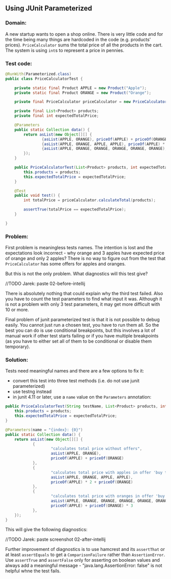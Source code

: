 ## Using JUnit Parameterized


### Domain:

A new startup wants to open a shop online. There is very little code and for the time being many things are hardcoded in the code (e.g. products' prices). ```PriceCalculator``` sums the total price of all the products in the cart. The system is using ```int```s to represent a price in pennies.


### Test code:

```java
@RunWith(Parameterized.class)
public class PriceCalculatorTest {

    private static final Product APPLE = new Product("Apple");
    private static final Product ORANGE = new Product("Orange");

    private final PriceCalculator priceCalculator = new PriceCalculator();

    private final List<Product> products;
    private final int expectedTotalPrice;

    @Parameters
    public static Collection data() {
        return asList(new Object[][] {
                {asList(APPLE, ORANGE), priceOf(APPLE) + priceOf(ORANGE)},
                {asList(APPLE, ORANGE, APPLE, APPLE), priceOf(APPLE) * 2 + priceOf(ORANGE)},
                {asList(APPLE, ORANGE, ORANGE, ORANGE, ORANGE, ORANGE), priceOf(APPLE) + priceOf(ORANGE) * 3},
        });
    }

    public PriceCalculatorTest(List<Product> products, int expectedTotalPrice) {
        this.products = products;
        this.expectedTotalPrice = expectedTotalPrice;
    }

    @Test
    public void test() {
        int totalPrice = priceCalculator.calculateTotal(products);

        assertTrue(totalPrice == expectedTotalPrice);
    }

}
```


### Problem:

First problem is meaningless tests names. The intention is lost and the expectations look incorrect - why orange and 3 apples have expected price of orange and only 2 apples? There is no way to figure out from the test that ```PriceCalculator``` has some offers for apples and oranges.

But this is not the only problem. What diagnostics will this test give?

//TODO Jarek: paste 02-before-intellij

There is absolutely nothing that could explain why the third test failed. Also you have to count the test parameters to find what input it was. Although it is not a problem with only 3 test parameters, it may get more difficult with 10 or more.

Final problem of junit parameterized test is that it is not possible to debug easily. You cannot just run a chosen test, you have to run them all. So the best you can do is use conditional breakpoints, but this involves a lot of manual work if other test starts failing or if you have multiple breakpoints (as you have to either set all of them to be conditional or disable them temporary).


### Solution:

Tests need meaningful names and there are a few options to fix it:
- convert this test into three test methods (i.e. do not use junit parameterized)
- use testng instead
- in junit 4.11 or later, use a ```name``` value on the ```Parameters``` annotation:

```java
public PriceCalculatorTest(String testName, List<Product> products, int expectedTotalPrice) {
    this.products = products;
    this.expectedTotalPrice = expectedTotalPrice;
}

@Parameters(name = "{index}: {0}")
public static Collection data() {
    return asList(new Object[][] {
            {
                    "calculates total price without offers",
                    asList(APPLE, ORANGE),
                    priceOf(APPLE) + priceOf(ORANGE)
            },
            {
                    "calculates total price with apples in offer 'buy two get one free'",
                    asList(APPLE, ORANGE, APPLE, APPLE),
                    priceOf(APPLE) * 2 + priceOf(ORANGE)
            },
            {
                    "calculates total price with oranges in offer 'buy three get two free'",
                    asList(APPLE, ORANGE, ORANGE, ORANGE, ORANGE, ORANGE),
                    priceOf(APPLE) + priceOf(ORANGE) * 3
            },
    });
}
```

This will give the following diagnostics:

//TODO Jarek: paste screenshot 02-after-intellij

Further improvement of diagnostics is to use hamcrest and its ```assertThat``` or at least ```assertEquals``` to get a ```ComparisonFailure``` rather than ```AssertionError```. Use ```assertTrue``` and ```assertFalse``` only for asserting on boolean values and always add a meaningful message - "java.lang.AssertionError: false" is not helpful whne the test fails.
